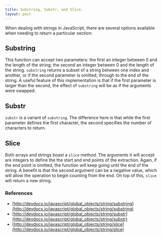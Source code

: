 ```yaml
---
title: Substring, Substr, and Slice.
layout: post
---
```


When dealing with strings in JavaScript, there are several options available when needing to return a particular section: 

## Substring
This function can accept two parameters: the first an integer between 0 and the length of the string; the second an integer between 0 and the length of the string. `substring` returns a subset of a string between one index and another, or if the second parameter is omitted, through to the end of the string. A useful feature of this implementation is that if the first parameter is larger than the second, the effect of `substring` will be as if the arguments were swapped.

## Substr
`substr` is a variant of `substring`. The difference here is that while the first parameter defines the first character, the second specifies the number of characters to return.

## Slice
Both arrays and strings boast a `slice` method. The arguments it will accept are integers to define the the start and end points of the extraction. Again, if the end point is omitted, the function will keep going until the end of the string. A benefit is that the second argument can be a negative value, which will allow the operation to begin counting from the end. On top of this, `slice` will return a new string.

### References
- [http://devdocs.io/javascript/global_objects/string/substring](http://devdocs.io/javascript/global_objects/string/substring)
- [http://devdocs.io/javascript/global_objects/string/substr](http://devdocs.io/javascript/global_objects/string/substr)
- [http://devdocs.io/javascript/global_objects/string/slice](http://devdocs.io/javascript/global_objects/string/slice)
